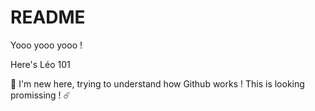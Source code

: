 # README

Yooo yooo yooo ! 

Here's Léo 101

💪 I'm new here, trying to understand how Github works !
This is looking promissing ! ☄️
